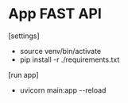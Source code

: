 # App FAST API

[settings]
- source venv/bin/activate
- pip install -r ./requirements.txt

[run app]

- uvicorn main:app --reload
